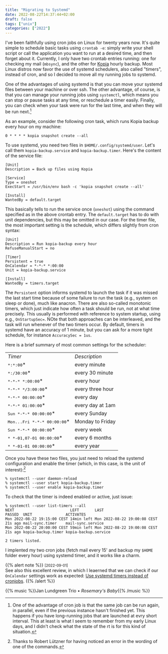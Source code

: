 ```yaml
---
title: "Migrating to Systemd"
date: 2022-08-22T14:37:44+02:00
draft: false
tags: ["unix"]
categories: ["2022"]
---
```


I've been faithfully using cron jobs on Linux for twenty years now. It's quite simple to schedule basic tasks using `crontab -e`: simply write your shell script or call the application you want to run at a desired time, and then forget about it. Currently, I only have two crontab entries running: one for checking my mail (`mbsync`), and the other for [Kopia] hourly backup. Most Linux distros now favor the use of systemd schedulers, also called "timers", instead of cron, and so I decided to move all my running jobs to systemd.

One of the advantages of using systemd is that you can move your systemd files between your machine or over ssh. The other advantage, of course, is that you can manage your running jobs using `systemctl`, which means you can stop or pause tasks at any time, or reschedule a timer easily. Finally, you can check when your task were run for the last time, and when they will be run next.[^1]

As an example, consider the following cron task, which runs Kopia backup every hour on my machine:

```shell
0 * * * * kopia snapshot create --all
```

To use systemd, you need two files in `$HOME/.config/systemd/user`. Let's call them `kopia-backup.service` and `kopia-backup.timer`. Here's the content of the service file:

```
[Unit]
Description = Back up files using Kopia

[Service]
Type = oneshot
ExecStart = /usr/bin/env bash -c 'kopia snapshot create --all'

[Install]
WantedBy = default.target
```

This basically tells to run the service once (`oneshot`) using the command specified as in the above crontab entry. The `default.target` has to do with unit dependencies, but this may be omitted in our case. For the timer file, the most important setting is the schedule, which differs slightly from cron syntax:

```
[Unit]
Description = Run kopia-backup every hour
RefuseManualStart = no

[Timer]
Persistent = true
OnCalendar = *-*-* *:00:00
Unit = kopia-backup.service

[Install]
WantedBy = timers.target
```

The `Persistent` option informs systemd to launch the task if it was missed the last start time because of some failure to run the task (e.g., system on sleep or done), much like anacron. There are also so-called monotonic timers, which just indicate how often a task should be run, not at what time precisely. This usually is performed with reference to system startup, using e.g., `OnStartupSec=`. NOte that both approaches can be interleaved, and the task will run whenever of the two timers occur. By default, timers in systemd have an accuracy of 1 minute, but you can ask for a more tight schedule, for instance `AccuracySec = 1us`.

Here is a brief summary of most common settings for the scheduler:

<small>
<table border="0">
<tbody>
<tr>
<td><em>Timer</em></td>
<td><em>Description</em></td>
</tr>
<tr><td><kbd>*:*:00</kbd>*</td><td>every minute</td></tr>
<tr><td><kbd>*:/30:00</kbd>*</td><td>every 30 minute</td></tr>
<tr><td><kbd>*-*-* *:00:00</kbd>*</td><td>every hour</td></tr>
<tr><td><kbd>*-*-* */3:00:00</kbd>*</td><td>every three hour</td></tr>
<tr><td><kbd>*-*-* 00:00:00</kbd>*</td><td>every day</td></tr>
<tr><td><kbd>*-*-* 01:00:00</kbd>*</td><td>every day at 1am</td></tr>
<tr><td><kbd>Sun *-*-* 00:00:00</kbd>*</td><td>every Sunday</td></tr>
<tr><td><kbd>Mon...Fri *-*-* 00:00:00</kbd>*</td><td>Monday to Friday</td></tr>
<tr><td><kbd>Sun *-*-* 00:00:00</kbd>*</td><td>every week</td></tr>
<tr><td><kbd>* *-01,07-01 00:00:00</kbd>*</td><td>every 6 months</td></tr>
<tr><td><kbd>* *-01-01 00:00:00</kbd>*</td><td>every year</td></tr>
</tbody>
</table>
</small>

Once you have these two files, you just need to reload the systemd configuration and enable the timer (which, in this case, is the unit of interest):[^2]

```shell
% systemctl --user daemon-reload
% systemctl --user start kopia-backup.timer
% systemctl --user enable kopia-backup.timer
```

To check that the timer is indeed enabled or active, just issue:

```shell
% systemctl --user list-timers --all
NEXT                         LEFT       LAST                         PASSED  UNIT               ACTIVATES
Mon 2022-08-22 19:15:00 CEST 14min left Mon 2022-08-22 19:00:08 CEST 21s ago mail-sync.timer    mail-sync.service
Mon 2022-08-22 20:00:00 CEST 59min left Mon 2022-08-22 19:00:08 CEST 21s ago kopia-backup.timer kopia-backup.service

2 timers listed.
```

I implented my two cron jobs (fetch mail every 15' and backup my `$HOME` folder every hour) using systemd timer, and it works like a charm.

{{% alert note %}}
<small>[2022-09-01]</small><br>
See also this excellent review, in which I leaerned that we can check if our `OnCalendar` settings work as expected: [Use systemd timers instead of cronjobs](https://opensource.com/article/20/7/systemd-timers).
{{% /alert %}}

{{% music %}}Jan Lundgreen Trio • _Rosemary's Baby_{{% /music %}}

[kopia]: /post/kopia/

[^1]: One of the advantage of cron job is that the same job can be run again, in parallel, even if the previous instance hasn't finished yet. This happens if you have long-running jobs that are launched at evry short interval. This at least is what I seem to remember from my early Linux days, and I didn't check what the state of the rt is for this kind of situation.
[^2]: Thanks to Robert Lützner for having noticed an error in the wording of one of the commands.
